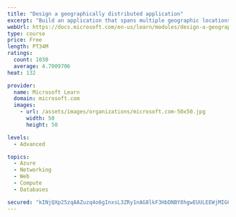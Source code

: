 ```yaml
---
title: "Design a geographically distributed application"
excerpt: "Build an application that spans multiple geographic locations for high availability and resiliency."
webUrl: https://docs.microsoft.com/en-us/learn/modules/design-a-geographically-distributed-application/
type: course
price: Free
length: PT34M
ratings:
  count: 1030
  average: 4.7009706
heat: 132

provider:
  name: Microsoft Learn
  domain: microsoft.com
  images:
    - url: /assets/images/organizations/microsoft.com-50x50.jpg
      width: 50
      height: 50

levels:
  - Advanced

topics:
  - Azure
  - Networking
  - Web
  - Compute
  - Databases

secured: "kINjQXp25zqAAZuzq4o6gInxsL3ZRy1nAG8lkF3HbDNBY8hgwEUULEEWjMIGGyaEKSK8NApfUqKKUvOrvW9Yt+HgdOn2N+0yrUGa42OMH5ACGQvHWZ0nnWv6TXx/DpqRbv80aSHU9pJR4vvI1aH3MwWKc8wJog2LuBMS5E2hXWUxUU+NeCRZCPfVOf54bbzyucCRoNLLgADXjeezVtfeBcWqfffmC3WZjpPjvbRwHSRGVS1tw8g71nmyJKkLGrgdv41lmhqF13T+HLi20q3FTAx5RnM/I38TFRUvLHzs7ejjWDx3555aAIBkZMq/6d82wQ2VzdQSNQ4U3ppjwpVRtpmAxMBXuaVV60AaFKUvE/wtMlFCY4HqbX4EzTGYy33as3j30T1cJCE9LCA7Twuks7WR+KuaHsdpptcfb9lX1Yw=;LTgNZV+4GvUsvbiOEs1BJQ=="
---
```



